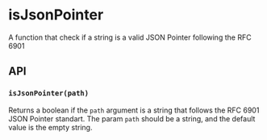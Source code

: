 # isJsonPointer
A function that check if a string is a valid JSON Pointer following the RFC 6901

## API
### `isJsonPointer(path)`
Returns a boolean if the `path` argument is a string that follows the RFC 6901 JSON Pointer standart.
The param `path` should be a string, and the default value is the empty string.
